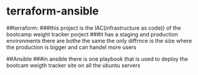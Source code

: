 # terraform-ansible
##terraform:
###this project is the IAC(infrastructure as code)) of the bootcamp weight tracker porject 
###it has a staging and production environments there are bothe the same the only diffrnce is the size where the production is bigger and can handel more users

##Ansible
###in ansible there is one playbook that is used to deploy the bootcam weigth tracker site on all the ubuntu servers
